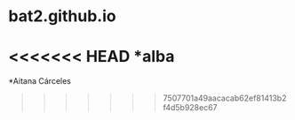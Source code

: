# bat2.github.io
<<<<<<< HEAD
*alba
=======
*Aitana Cárceles
>>>>>>> 7507701a49aacacab62ef81413b2f4d5b928ec67
